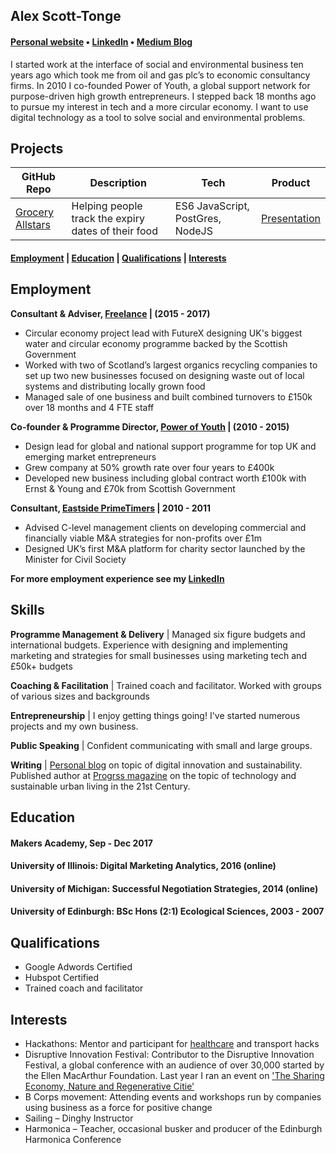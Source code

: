## Alex Scott-Tonge
#### [Personal website](http://scotttonge.com) • [LinkedIn](https://www.linkedin.com/in/alexscotttonge/) • [Medium Blog](https://medium.com/@alexscotttonge)

I started work at the interface of social and environmental business ten years ago which took me from oil and gas plc’s to economic consultancy firms. In 2010 I co-founded Power of Youth, a global support network for purpose-driven high growth entrepreneurs. I stepped back 18 months ago to pursue my interest in tech and a more circular economy. I want to use digital technology as a tool to solve social and environmental problems.

## Projects

| GitHub Repo | Description | Tech | Product |
| ----------- | ----------- | ---- | ---- |
| [Grocery Allstars](https://github.com/alexscotttonge/grocery_allstars) | Helping people track the expiry dates of their food | ES6 JavaScript, PostGres, NodeJS | [Presentation](http://slides.com/grocery/deck#/)

#### [Employment](#employment) | [Education](#education) | [Qualifications](#qualifications) | [Interests](#interests)

## Employment
**Consultant & Adviser, [Freelance](www.scotttonge.com) | (2015 - 2017)**
- Circular economy project lead with FutureX designing UK's biggest water and circular economy programme backed by the Scottish Government
- Worked with two of Scotland’s largest organics recycling companies to set up two new businesses focused on
designing waste out of local systems and distributing locally grown food
- Managed sale of one business and built combined turnovers to £150k over 18 months and 4 FTE staff
  
**Co-founder & Programme Director, [Power of Youth](http://power-of-youth.com/) | (2010 - 2015)**
- Design lead for global and national support programme for top UK and emerging market entrepreneurs
- Grew company at 50% growth rate over four years to £400k
- Developed new business including global contract worth £100k with Ernst & Young and £70k from Scottish Government

**Consultant, [Eastside PrimeTimers](https://ep-uk.org/) | 2010 - 2011**
- Advised C-level management clients on developing commercial and financially viable M&A strategies for non-profits over £1m
- Designed UK’s first M&A platform for charity sector
launched by the Minister for Civil Society

**For more employment experience see my [LinkedIn](https://www.linkedin.com/in/alexscotttonge/)**

## Skills


**Programme Management & Delivery** | Managed six figure budgets and international budgets. Experience with designing and implementing marketing and strategies for small businesses using marketing tech and £50k+ budgets

**Coaching & Facilitation** | Trained coach and facilitator. Worked with groups of various sizes and backgrounds  

**Entrepreneurship** | I enjoy getting things going! I've started numerous projects and my own business. 

**Public Speaking** | Confident communicating with small and large groups.

**Writing** | [Personal blog](www.scotttonge.com) on topic of digital innovation and sustainability. Published author at [Progrss magazine](https://progrss.com) on the topic of technology and sustainable urban living in the 21st Century.

## Education

#### Makers Academy, Sep - Dec 2017
#### University of Illinois: Digital Marketing Analytics, 2016 (online)
#### University of Michigan: Successful Negotiation Strategies, 2014 (online)
#### University of Edinburgh: BSc Hons (2:1) Ecological Sciences, 2003 - 2007 

## Qualifications
- Google Adwords Certified
- Hubspot Certified
- Trained coach and facilitator

## Interests
- Hackathons: Mentor and participant for [healthcare](https://scotttonge.com/2017/01/27/future-health-hack/) and transport hacks
- Disruptive Innovation Festival:  Contributor to the Disruptive Innovation Festival, a global conference with an audience of over 30,000 started by the Ellen MacArthur Foundation. Last year I ran an event on ['The Sharing Economy, Nature and Regenerative Citie'](https://scotttonge.com/2016/10/28/what-does-the-sharing-economy-have-to-learn-from-nature/)
- B Corps movement: Attending events and workshops run by companies using business as a force for positive change
- Sailing – Dinghy Instructor
- Harmonica – Teacher, occasional busker and producer of the Edinburgh Harmonica Conference
